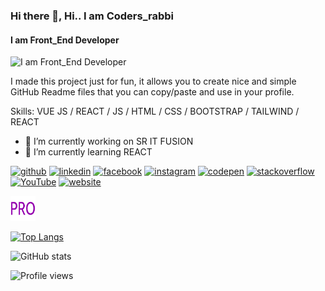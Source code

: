 ### Hi there 👋, Hi.. I am Coders_rabbi
#### I am Front_End Developer
![I am Front_End Developer](https://scontent.fdac110-1.fna.fbcdn.net/v/t39.30808-6/338486613_1321545948574125_8536879373016925414_n.jpg?_nc_cat=107&ccb=1-7&_nc_sid=783fdb&_nc_ohc=aoZuitHjdr0AX-broqQ&_nc_ht=scontent.fdac110-1.fna&cb_e2o_trans=t&oh=00_AfDV1w98RDY1FPdUVddmABNrGnE0abvkEv9Q8BBENREXWw&oe=65891870)

I made this project just for fun, it allows you to create nice and simple GitHub Readme files that you can copy/paste and use in your profile.

Skills: VUE JS / REACT / JS / HTML / CSS / BOOTSTRAP / TAILWIND / REACT 

- 🔭 I’m currently working on SR IT FUSION 
- 🌱 I’m currently learning REACT 


[<img src='https://cdn.jsdelivr.net/npm/simple-icons@3.0.1/icons/github.svg' alt='github' height='40'>](https://github.com/coders-rabbi)  [<img src='https://cdn.jsdelivr.net/npm/simple-icons@3.0.1/icons/linkedin.svg' alt='linkedin' height='40'>](https://www.linkedin.com/in/coders-rabbi/)  [<img src='https://cdn.jsdelivr.net/npm/simple-icons@3.0.1/icons/facebook.svg' alt='facebook' height='40'>](https://www.facebook.com/codersrabbi)  [<img src='https://cdn.jsdelivr.net/npm/simple-icons@3.0.1/icons/instagram.svg' alt='instagram' height='40'>](https://www.instagram.com/coders_rabbi/)  [<img src='https://cdn.jsdelivr.net/npm/simple-icons@3.0.1/icons/codepen.svg' alt='codepen' height='40'>](https://codepen.io/codersrabbi)  [<img src='https://cdn.jsdelivr.net/npm/simple-icons@3.0.1/icons/stackoverflow.svg' alt='stackoverflow' height='40'>](https://stackoverflow.com/users/rabbi-mia)  [<img src='https://cdn.jsdelivr.net/npm/simple-icons@3.0.1/icons/youtube.svg' alt='YouTube' height='40'>](https://www.youtube.com/channel/codersrabbi)  [<img src='https://cdn.jsdelivr.net/npm/simple-icons@3.0.1/icons/icloud.svg' alt='website' height='40'>](https://sritfusion.com/rabbi)  

<a href='https://github.com/pricing'><img src='https://raw.githubusercontent.com/acervenky/animated-github-badges/master/assets/pro.gif' width='40' height='40'></a> 

[![Top Langs](https://github-readme-stats.vercel.app/api/top-langs/?username=coders-rabbi)](https://github.com/anuraghazra/github-readme-stats)

![GitHub stats](https://github-readme-stats.vercel.app/api?username=coders-rabbi&show_icons=true&count_private=true)  

![Profile views](https://gpvc.arturio.dev/coders-rabbi)  
